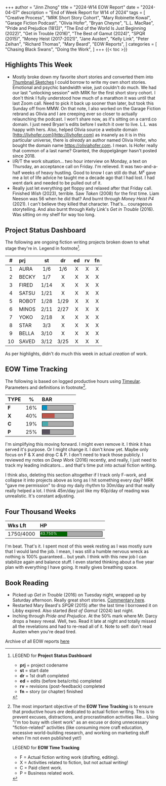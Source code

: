 +++
author = "Jinn Zhong"
title = "2024-W14 EOW Report"
date = "2024-04-07"
description = "End of Week Report for W14 of 2024"
tags = [
    "Creative Process",
    "MRK Short Story Cohort",
    "Mary Robinette Kowal",
    "Garage Fiction Podcast",
    "Olivia Hofer",
    "Bryan Cheyne",
    "L.L. MacRae",
    "Pride and Prejudice (1813)",
    "The End of the World Is Just Beginning (2022)",
    "Get in Trouble (2016)",
    "The Best of Gamut (2024)",
    "SPQR (2015)",
    "Money Heist (2017-2021)",
    "Jane Austen",
    "Kelly Link",
    "Peter Zeihan",
    "Richard Thomas",
    "Mary Beard",
    "EOW Reports",
]
categories = [
    "Chasing Black Swans",
    "Doing the Work",
]
+++
{{< toc >}}

## Highlights This Week

* Mostly broke down my favorite short stories and converted them into [Thumbnail Sketches](https://journal.jinnzhong.com/tags/thumbnail-sketches/) I could borrow to write my own short stories. Emotional and psychic bandwidth wise, just couldn't do much. We had our last "unlocking session" with MRK for the first short story cohort. I don't think I fully understood how much of a marathon it was until that last Zoom call. Need to pick it back up sooner than later, but took this Sunday off from MMW. On that note, I also worked on the Garage Fiction rebrand as Olivia and I are creeping ever so closer to actually relaunching the podcast. I won't share now, as it's sitting on a carrd.co domain. I just need Bryan's edits before I switch it over to live. L.L. was happy with hers. Also, helped Olivia source a website domain [http://livhofer.com](http://livhofer.com) as insanely as it is in this particular universe, there is _already_ an author named Olivia Hofer, who bought the domain name https://oliviahofer.com. I mean. Is Hofer really that common of a last name? Granted, the doppelgänger hasn't posted since 2018.
* I/R/T the work situation... two hour interview on Monday, a text on Thursday, an acceptance call on Friday. I'm relieved. It was two-and-a-half weeks of heavy hustling. Good to know I can still do that. M<sup>x</sup> gave me a lot of life advice he taught me a decade ago that I had lost. I had went dark and needed to be pulled out of it.
* Really just let everything get floppy and relaxed after that Friday call. Finished _Wish_ (2023), terrible. Saw _Taken_ (2008) for the first time. Liam Neeson was 56 when he did that? And burnt through _Money Heist P4_ (2021). I can't believe they killed that character. That's... courageous storytelling. And also burnt through Kelly Link's _Get in Trouble_ (2016). Was sitting on my shelf for way too long.

## Project Status Dashboard

The following are ongoing fiction writing projects broken down to what stage they're in. Legend in footnote[^1].

| # | prj | st | dr | ed | rv | fn | 
| :---: | :--- | :---: | :---: | :---: |  :---: |  :---: |
| 1 | AURA | 1/6 | 1/6 | X | X | X | 
| 2 | BECKY | 1/7 | X | X | X | X | 
| 3 | FIRED | 1/14 | X | X | X | X | 
| 4 | SATSU | 1/21 | X | X | X | X | 
| 5 | ROBOT | 1/28 | 1/29 | X | X | X | X | 
| 6 | MINOS | 2/11 | 2/27 | X | X | X | X | 
| 7 | YOKO | 2/18 | X | X | X | X | X | 
| 8 | STAR | 3/3 | X | X | X | X | X | 
| 9 | BELLA | 3/10 | X | X | X | X | X |
| 10 | SAVED | 3/12 | 3/25 | X | X | X | X |

As per highlights, didn't do much this week in actual _creation_ of work.

## EOW Time Tracking

The following is based on logged productive hours using [Timeular](https://timeular.com/?linkId=lp_182779&sourceId=colin-yj-chung&tenantId=timeular). Parameters and definitions in footnote[^2].

| TYPE | % | BAR |
| :--- | :---: | :--- |
| **F** | 16% | <div style="width:100px;height:15px;background:#AAAAAA;border:1.3px solid #000000;"><div style="width:16%;height:14px;background:#0492C2;font-size:12px; color:white; line-height:12px;"></div></div> |
| **X** | 40% | <div style="width:100px;height:15px;background:#AAAAAA;border:1.3px solid #000000;"><div style="width:40%;height:14px;background:#BC544B;font-size:12px; color:white; line-height:12px;"></div></div> |
| **C** | 19% |<div style="width:100px;height:15px;background:#AAAAAA;border:1.3px solid #000000;"><div style="width:19%;height:14px;background:#48AAAD;font-size:12px; color:white; line-height:12px;"></div></div> |
| **P** | 25% | <div style="width:100px;height:15px;background:#AAAAAA;border:1.3px solid #000000;"><div style="width:25%;height:14px;background:#59515e;font-size:12px; color:white; line-height:12px;"></div></div> |

I'm simplifying this moving forward. I might even remove it. I think it has served it's purpose. Or I might change it. I don't know yet. Maybe only focus on F & X and drop C & P. I don't need to track those publicly. I reviewed my notes on _Deep Work_ (2016) recently, and really, I just need to track my leading indicators... and that's time put into actual fiction writing.

I think also, deleting this section altogether if I track only F-work, and collapse it into projects above as long as I hit something every day? MRK "gave me permission" to drop my daily rhythm to 30m/day and that really really helped a lot. I think 45m/day just like my 60p/day of reading was unrealistic. It's constant adjusting.

## Four Thousand Weeks

| Wks Lft | HP |
| :--- | :--- |
| 1750/4000 | <div style="width:200px;height:15px;background:#AAAAAA;border:1.3px solid #000000;"><div style="width:43.750%;height:15px;background:#006600;font-size:12px; color:white; line-height:12px;">43.750%</div></div> |

I'm beat. That's it. I spent most of this week resting as I was mostly sure that I would land the job. I mean, I was still a humble nervous wreck as nothing is 100% guaranteed... but yeah. I think with this new job I can stabilize again and balance stuff. I even started thinking about a five year plan with everything I have going. It really gives breathing space.

## Book Reading

* Picked up _Get in Trouble_ (2016) on Tuesday night, wrapped up by Saturday afternoon. Really great short stories. [Commentary here](https://journal.jinnzhong.com/commentary-get-in-trouble-2016/).
* Restarted Mary Beard's _SPQR_ (2015) after the last time I borrowed it on Libby expired. Also started _Best of Gamut_ (2024) last night.
* Inching through _Pride and Prejudice_. At the 50% mark where Mr. Darcy drops a heavy reveal. Well, two. Read it late at night and totally missed all the revelations and had to re-read all of it. Note to self: don't read Austen when you're dead tired.
  
Archive of all EOW reports [here](https://journal.jinnzhong.com/tags/eow-reports/)

[^1]: LEGEND for **Project Status Dashboard**

    * **prj** = project codename
    * **st** = start date
    * **dr** = 1st draft completed
    * **ed** = edits (before beta/crits) completed
    * **rv** = revisions (post-feedback) completed
    * **fn** = story (or chapter) finished

[^2]: The most important objective of the **EOW Time Tracking** is to ensure that productive hours _are_ dedicated to actual fiction writing. This is to prevent excuses, distractions, and procrastination activities like... Using "I'm too busy with client work" as an excuse or doing unnecessary "fiction-related" activities (like consuming more craft education, excessive world-building research, and working on marketing stuff when I'm not even published yet!)
    
    LEGEND for **EOW Time Tracking**
    * F = Actual fiction writing work (drafting, editing).
    * X = Activities related to fiction, but not actual writing!
    * C = Paid client work.
    * P = Business related work.


